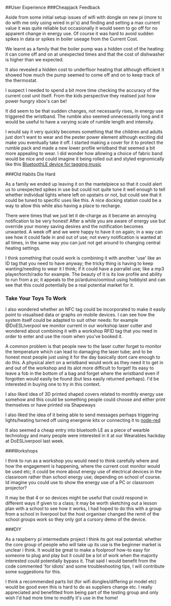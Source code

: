 ##User Experience
###Cheapjack Feedback

Aside from some initial setup issues of wifi with dongle on new pi (more to do with me only using wired in pi's) and finding and setting a max current value it was quite reliable but occasionally it would seem to go off for no apparent change in energy use. Of course it was hard to avoid sudden spikes in data or spikes in boiler useage from the Current Cost.

We learnt as a family that the boiler pump was a hidden cost of the heating: it can come off and on at unexpected times and that the cost of dishwasher is higher than we expected.

It also revealed a hidden cost to underfloor heating that although efficient it showed how much the pump seemed to come off and on to keep track of the thermostat.

I suspect I needed to spend a bit more time checking the accuracy of the current cost unit itself. From the kids perspective they realised just how power hungry xbox's can be!

It did seem to be that sudden changes, not necessarily rises, in energy use triggered the wristband. The rumble also seemed unnecessarily long and it would be useful to have a varying scale of rumble length and intensity.

I would say it very quickly becomes something that the children and adults just don't want to wear and the pester power element although exciting did make you eventually take it off. I started making a cover for it to protect the rumble pack and made a new lower profile wristband that seemed a bit more appealing to wear. I did wonder how allowing a choice of fabric band would be nice and could imagine it being rolled out and styled ergnomically like this [BluetoothLE device for tagging music](http://www.skute.me/)


###Old Habits Die Hard

As a family we ended up leaving it on the mantelpiece so that it could alert us to unexpected spikes in use but could not quite tune it well enough to tell whether individual lights where left on upstairs or not, but could see that it could be tuned to specific uses like this. A nice docking station could be a way to allow this while also having a place to recharge.

There were times that we just let it de-charge as it became an annoying notification to be very honest! After a while you are aware of energy use but override your money saving desires and the notification becomes unwanted. A week off and we were happy to have it on again; in a way can see how it could fade in and out of use; not every notification is wanted at all times, in the same way you can just not get around to changing central heating settings.

I think something that could work is combining it with another 'use' like an ID tag that you need to have anyway; the tricky thing is having to keep wanting/needing to wear it I think; if it could have a parrallel use; like a mp3 player/torch/radio for example. The beauty of it is its low profile and ability to run from a pi; it appeals to the pi/arduino/oomlout using hobbyist and can see that this could potentially be a real potential market for it.

### Take Your Toys To Work

I also wondered whether an NFC tag could be incorporated to make it easily point to visualised data or graphs on mobile devices. I can see how the system itself could be adapted to suit other needs: for example @DoESLIverpool we monitor current in our workshop laser cutter and wondered about combining it with a workshop RFID tag that you need in order to enter and use the room when you've booked it.

A common problem is that people new to the laser cutter forget to monitor the temperature which can lead to damaging the laser tube; and to be honest most people just using it for the day basically dont care enough to do this. A physical alert on a wristband would work as they need it to get in and out of the workshop and its alot more difficult to forget! Its easy to leave a fob in the bottom of a bag and forget where the wristband even if forgotten would easily be found (but less easily returned perhaps). I'd be interested in buying one to try in this context.

I also liked idea of 3D printed shaped covers related to monthly energy use somehow and this could be something people could choose and either print themselves or have printed via Shapeways

I also liked the idea of it being able to send messages perhaps triggering lights/heating turned off using energenie kits or connecting it to [node-red](http://nodered.org/)

It also seemed a cheap entry into bluetooth LE as a piece of wearble technology and many people were interested in it at our  Wearables hackday at DoESLiverpool last week.

###Workshops

I think to run as a workshop you would need to think carefully where and how the engagement is happening, where the current cost monitor would be used etc; it could be more about energy use of electrical devices in the classroom rather than school energy use; depending on school of course. Id imagine you could use to show the energy use of a PC or classroom projector?

It may be that 4 or so devices might be useful that could respond in different ways if given to a class; it may be worth sketching out a lesson plan with a school to see how it works, I had hoped to do this with a group from a school in liverpool but the host organiser changed the remit of the school groups work so they only got a cursory demo of the device.

###DIY

As  a raspberry pi intermediate project I think its got real potential: whether the core group of people who will take up its use is the beginner  market is unclear i think. It would be great to make a foolproof how-to easy for someone to plug and play but it could be a lot of work when the majority interested could potentially bypass it. That said I would benefit from the code commented 'for idiots' and some troubleshooting tips, I will contribute some suggestions for this.

I think a recommended parts list (for wifi dongles/differing pi model etc) would be good even this is hard to do as suppliers change etc. I really appreciated and benefitted from being part of the testing group and only wish I'd had more time to modify it's use in the home!
